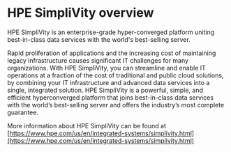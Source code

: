 # HPE SimpliVity overview

HPE SimpliVity is an enterprise-grade hyper-converged platform uniting best-in-class data services with the world's best-selling server.

Rapid proliferation of applications and the increasing cost of maintaining legacy infrastructure causes significant IT challenges for many organizations. With HPE SimpliVity, you can streamline and enable IT operations at a fraction of the cost of traditional and public cloud solutions, by combining your IT infrastructure and advanced data services into a single, integrated solution. HPE SimpliVity is a powerful, simple, and efficient hyperconverged platform that joins best-in-class data services with the world’s best-selling server and offers the industry’s most complete guarantee.

More information about HPE SimpliVity can be found at [https://www.hpe.com/us/en/integrated-systems/simplivity.html](https://www.hpe.com/us/en/integrated-systems/simplivity.html)
